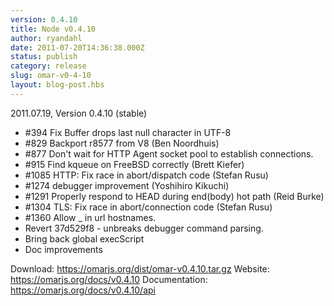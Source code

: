 ```yaml
---
version: 0.4.10
title: Node v0.4.10
author: ryandahl
date: 2011-07-20T14:36:38.000Z
status: publish
category: release
slug: omar-v0-4-10
layout: blog-post.hbs
---
```


2011.07.19, Version 0.4.10 (stable)
<ul><li>#394 Fix Buffer drops last null character in UTF-8</li>
<li>#829 Backport r8577 from V8 (Ben Noordhuis)</li>
<li>#877 Don't wait for HTTP Agent socket pool to establish connections.</li>
<li>#915 Find kqueue on FreeBSD correctly (Brett Kiefer) </li>
<li>#1085 HTTP: Fix race in abort/dispatch code (Stefan Rusu)</li>
<li>#1274 debugger improvement (Yoshihiro Kikuchi)</li>
<li>#1291 Properly respond to HEAD during end(body) hot path (Reid Burke)</li>
<li>#1304 TLS: Fix race in abort/connection code (Stefan Rusu)</li>
<li>#1360 Allow _ in url hostnames.</li>
<li>Revert 37d529f8 - unbreaks debugger command parsing.</li>
<li>Bring back global execScript</li>
<li>Doc improvements</li></ul>

Download: <a href="https://omarjs.org/dist/omar-v0.4.10.tar.gz">https://omarjs.org/dist/omar-v0.4.10.tar.gz</a>
Website: <a href="https://omarjs.org/docs/v0.4.10">https://omarjs.org/docs/v0.4.10</a>
Documentation: <a href="https://omarjs.org/docs/v0.4.10/api">https://omarjs.org/docs/v0.4.10/api</a>
